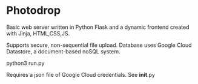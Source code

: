 # Photodrop

Basic web server written in Python Flask and a dynamic frontend created with Jinja, HTML,CSS,JS.

Supports secure, non-sequential file upload. Database uses Google Cloud Datastore, a document-based noSQL system.

python3 run.py

Requires a json file of Google Cloud credentials. See __init__.py 
